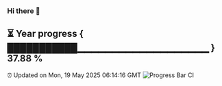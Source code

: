 ### Hi there 👋
⏳ Year progress { ███████████▁▁▁▁▁▁▁▁▁▁▁▁▁▁▁▁▁▁▁ } 37.88 %
---
⏰ Updated on Mon, 19 May 2025 06:14:16 GMT
![Progress Bar CI](https://github.com/Moyi321/Moyi321/workflows/Progress%20Bar%20CI/badge.svg)
